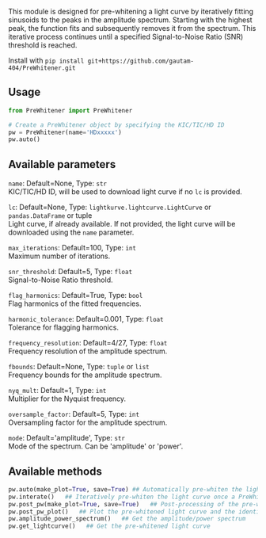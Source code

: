 This module is designed for pre-whitening a light curve by iteratively fitting sinusoids to the peaks in the amplitude spectrum. Starting with the highest peak, the function fits and subsequently removes it from the spectrum. This iterative process continues until a specified Signal-to-Noise Ratio (SNR) threshold is reached.

Install with `pip install git+https://github.com/gautam-404/PreWhitener.git`

## Usage

```python
from PreWhitener import PreWhitener

# Create a PreWhitener object by specifying the KIC/TIC/HD ID
pw = PreWhitener(name='HDxxxxx')
pw.auto()
```

## Available parameters
`name`: Default=None, Type: `str`  
KIC/TIC/HD ID, will be used to download light curve if no `lc` is provided. 

`lc`: Default=None, Type: `lightkurve.lightcurve.LightCurve` or `pandas.DataFrame` or tuple  
Light curve, if already available. If not provided, the light curve will be downloaded using the `name` parameter.

`max_iterations`: Default=100, Type: `int`  
Maximum number of iterations.

`snr_threshold`: Default=5, Type: `float`  
Signal-to-Noise Ratio threshold.

`flag_harmonics`: Default=True, Type: `bool`  
Flag harmonics of the fitted frequencies.

`harmonic_tolerance`: Default=0.001, Type: `float`  
Tolerance for flagging harmonics.

`frequency_resolution`: Default=4/27, Type: `float`  
Frequency resolution of the amplitude spectrum.

`fbounds`: Default=None, Type: `tuple` or `list`  
Frequency bounds for the amplitude spectrum.

`nyq_mult`: Default=1, Type: `int`  
Multiplier for the Nyquist frequency.

`oversample_factor`: Default=5, Type: `int`  
Oversampling factor for the amplitude spectrum.

`mode`: Default='amplitude', Type: `str`  
Mode of the spectrum. Can be 'amplitude' or 'power'.

## Available methods
```python
pw.auto(make_plot=True, save=True) ## Automatically pre-whiten the light curve
pw.interate()   ## Iteratively pre-whiten the light curve once a PreWhitening object has been created
pw.post_pw(make_plot=True, save=True)   ## Post-processing of the pre-whitened light curve
pw.post_pw_plot()   ## Plot the pre-whitened light curve and the identified peaks in the amplitude spectrum
pw.amplitude_power_spectrum()   ## Get the amplitude/power spectrum
pw.get_lightcurve()   ## Get the pre-whitened light curve
```

